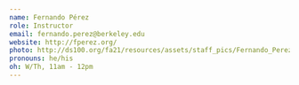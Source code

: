 ```yaml
---
name: Fernando Pérez
role: Instructor
email: fernando.perez@berkeley.edu
website: http://fperez.org/
photo: http://ds100.org/fa21/resources/assets/staff_pics/Fernando_Perez.png
pronouns: he/his
oh: W/Th, 11am - 12pm
---
```

